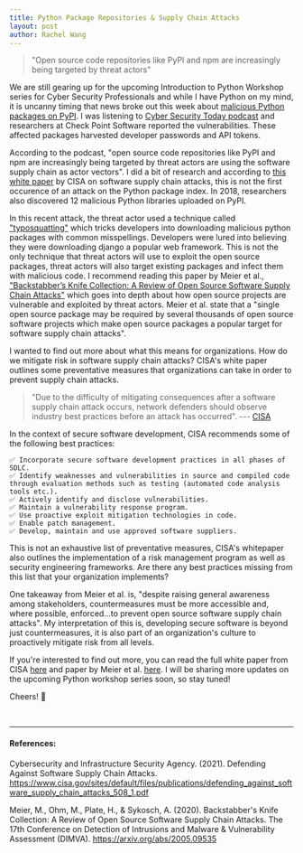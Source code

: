 ```yaml
---
title: Python Package Repositories & Supply Chain Attacks 
layout: post
author: Rachel Wang
---
```


>"Open source code repositories like PyPI and npm are increasingly being targeted by threat actors"

We are still gearing up for the upcoming Introduction to Python Workshop series for Cyber Security Professionals and while I have Python on my mind, it is uncanny timing that news broke out this week
about [malicious Python packages on PyPI](https://thehackernews.com/2022/08/10-credential-stealing-python-libraries.html). I was listening to [Cyber Security Today podcast](https://www.itworldcanada.com/article/cyber-security-today-august-10-2022-bad-apps-are-found-in-the-pypi-repository-six-backdoors-are-used-in-a-gangs-cyber-attacks-a-new-botnet-found-and-more/497104) and researchers at Check Point Software reported the vulnerabilities. These affected packages harvested developer passwords and API tokens.

According to the podcast, "open source code repositories like PyPI and npm are increasingly being targeted by threat actors are using the software supply chain as actor vectors". I did a bit of research and according to [this white paper](https://www.cisa.gov/sites/default/files/publications/defending_against_software_supply_chain_attacks_508_1.pdf) by CISA on software supply chain attacks, this is not the first occurence of an attack on the Python package index. In 2018, researchers also discovered 12 malicious Python libraries uploaded on PyPI.

In this recent attack, the threat actor used a technique called ["typosquatting"](https://www.kaspersky.com/resource-center/definitions/what-is-typosquatting) which tricks developers into downloading malicious python packages with common misspellings. Developers were lured into believing they were downloading django a popular web framework. This is not the only technique that threat actors will use to exploit the open source packages, threat actors will also target existing packages and infect them with malicious code. I recommend reading this paper by Meier et al., ["Backstabber’s Knife Collection: A Review of Open Source Software Supply Chain Attacks"](https://arxiv.org/abs/2005.09535) which goes into depth about how open source projects are vulnerable and exploited by threat actors. Meier et al. state that a "single open source package may be required by several thousands of open source software projects which make open source packages a popular target for software supply chain attacks". 

I wanted to find out more about what this means for organizations. How do we mitigate risk in software supply chain attacks? CISA's white paper outlines some preventative measures that organizations can take in order to prevent supply chain attacks. 


>"Due to the difficulty of mitigating consequences after a software supply chain attack occurs, network defenders should observe industry best practices before an attack has occurred". --- [CISA](https://www.cisa.gov/sites/default/files/publications/defending_against_software_supply_chain_attacks_508_1.pdf)


In the context of secure software development, CISA recommends some of the following best practices:

    ✅ Incorporate secure software development practices in all phases of SDLC.
    ✅ Identify weaknesses and vulnerabilities in source and compiled code through evaluation methods such as testing (automated code analysis tools etc.).
    ✅ Actively identify and disclose vulnerabilities.
    ✅ Maintain a vulnerability response program.
    ✅ Use proactive exploit mitigation technologies in code.
    ✅ Enable patch management.
    ✅ Develop, maintain and use approved software suppliers.


This is not an exhaustive list of preventative measures, CISA's whitepaper also outlines the implementation of a risk management program as well as security engineering frameworks. Are there any best practices missing from this list that your organization implements? 

One takeaway from Meier et al. is, "despite raising general awareness among stakeholders, countermeasures must be more accessible and, where possible, enforced...to prevent open source software supply chain attacks". My interpretation of this is, developing secure software is beyond just countermeasures, it is also part of an organization's culture to proactively mitigate risk from all levels.

If you're interested to find out more, you can read the full white paper from CISA [here](https://www.cisa.gov/sites/default/files/publications/defending_against_software_supply_chain_attacks_508_1.pdf) and paper by Meier et al. [here](https://arxiv.org/abs/2005.09535). I will be sharing more updates on the upcoming Python workshop series soon, so stay tuned! 

Cheers! 👋

<br>

----

#### References:

Cybersecurity and Infrastructure Security Agency. (2021). Defending Against Software Supply Chain Attacks. https://www.cisa.gov/sites/default/files/publications/defending_against_software_supply_chain_attacks_508_1.pdf

Meier, M., Ohm, M., Plate, H., & Sykosch, A. (2020). Backstabber's Knife Collection: A Review of Open Source Software Supply Chain Attacks. The 17th Conference on Detection of Intrusions and Malware & Vulnerability Assessment (DIMVA). https://arxiv.org/abs/2005.09535
